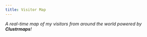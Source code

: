 ```yaml
---
title: Visitor Map
---
```

*A real-time map of my visitors from around the world powered by **Clustrmaps**!*


<script type="text/javascript" id="clustrmaps" src="//clustrmaps.com/map_v2.js?d=8_Py9W7dgufxwJbok-PaNDBQHIqdpHt5zZTeSjoyKng&cl=ffffff&w=a"></script>


<script type="text/javascript" id="clstr_globe" src="//clustrmaps.com/globe.js?d=8_Py9W7dgufxwJbok-PaNDBQHIqdpHt5zZTeSjoyKng"></script>
